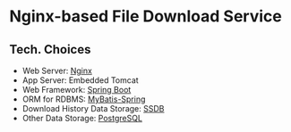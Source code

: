 # Nginx-based File Download Service

## Tech. Choices
- Web Server: [Nginx](http://nginx.org/)
- App Server: Embedded Tomcat
- Web Framework: [Spring Boot](https://github.com/spring-projects/spring-boot/)
- ORM for RDBMS: [MyBatis-Spring](http://mybatis.github.io/spring/)
- Download History Data Storage: [SSDB](https://www.github.com/ideawu/ssdb/)
- Other Data Storage: [PostgreSQL](http://www.postgresql.org/)
